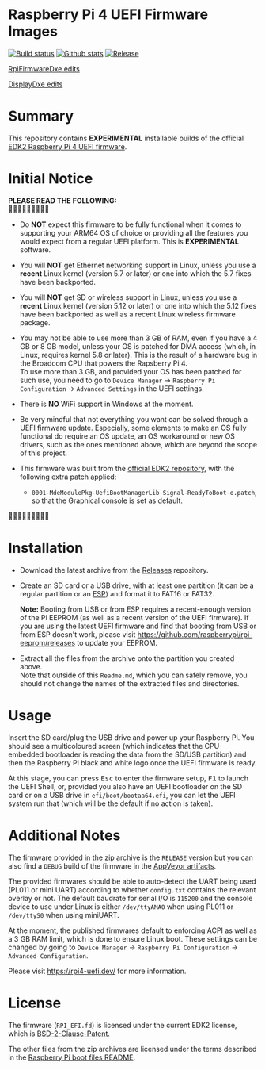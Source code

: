 Raspberry Pi 4 UEFI Firmware Images
===================================

[![Build status](https://img.shields.io/appveyor/ci/pbatard/RPi4.svg?style=flat-square)](https://ci.appveyor.com/project/pbatard/RPi4)
[![Github stats](https://img.shields.io/github/downloads/pftf/RPi4/total.svg?style=flat-square)](https://github.com/pftf/RPi4/releases)
[![Release](https://img.shields.io/github/release-pre/pftf/RPi4?style=flat-square)](https://github.com/pftf/RPi4/releases)

[RpiFirmwareDxe edits](https://github.com/TheMindVirus/pftf-rpi4/blob/main/edk2-platforms/Platform/RaspberryPi/Drivers/RpiFirmwareDxe/RpiFirmwareDxe.c)

[DisplayDxe edits](https://github.com/TheMindVirus/pftf-rpi4/blob/main/edk2-platforms/Platform/RaspberryPi/Drivers/DisplayDxe/DisplayDxe.c)

# Summary

This repository contains __EXPERIMENTAL__ installable builds of the official
[EDK2 Raspberry Pi 4 UEFI firmware](https://github.com/tianocore/edk2-platforms/tree/master/Platform/RaspberryPi/RPi4).

# Initial Notice

__PLEASE READ THE FOLLOWING:__  
🔻🔻🔻🔻🔻🔻🔻🔻🔻

* Do __NOT__ expect this firmware to be fully functional when it comes to supporting
  your ARM64 OS of choice or providing all the features you would expect from a
  regular UEFI platform. This is __EXPERIMENTAL__ software.

* You will __NOT__ get Ethernet networking support in Linux, unless you use a __recent__
  Linux kernel (version 5.7 or later) or one into which the 5.7 fixes have been
  backported.

* You will __NOT__ get SD or wireless support in Linux, unless you use a __recent__
  Linux kernel (version 5.12 or later) or one into which the 5.12 fixes have been
  backported as well as a recent Linux wireless firmware package.

* You may not be able to use more than 3 GB of RAM, even if you have a 4 GB or 8 GB
  model, unless your OS is patched for DMA access (which, in Linux, requires kernel
  5.8 or later). This is the result of a hardware bug in the Broadcom CPU that powers
  the Rapsberry Pi 4.  
  To use more than 3 GB, and provided your OS has been patched for such use, you need
  to go to `Device Manager` → `Raspberry Pi Configuration` → `Advanced Settings` in
  the UEFI settings.

* There is __NO__ WiFi support in Windows at the moment.

* Be very mindful that not everything you want can be solved through a UEFI firmware
  update. Especially, some elements to make an OS fully functional do require an OS
  update, an OS workaround or new OS drivers, such as the ones mentioned above, which
  are beyond the scope of this project.

* This firmware was built from the
  [official EDK2 repository](https://github.com/tianocore/edk2-platforms/tree/master/Platform/RaspberryPi/RPi4),
  with the following extra patch applied:
  * `0001-MdeModulePkg-UefiBootManagerLib-Signal-ReadyToBoot-o.patch`, so that the
    Graphical console is set as default.

🔺🔺🔺🔺🔺🔺🔺🔺🔺

# Installation

* Download the latest archive from the [Releases](https://github.com/pftf/RPi4/releases)
  repository.

* Create an SD card or a USB drive, with at least one partition (it can be a regular
  partition or an [ESP](https://en.wikipedia.org/wiki/EFI_system_partition)) and format
  it to FAT16 or FAT32.

  __Note:__ Booting from USB or from ESP requires a recent-enough version of the Pi
  EEPROM (as well as a recent version of the UEFI firmware). If you are using the latest
  UEFI firmware and find that booting from USB or from ESP doesn't work, please visit
  https://github.com/raspberrypi/rpi-eeprom/releases to update your EEPROM.

* Extract all the files from the archive onto the partition you created above.  
  Note that outside of this `Readme.md`, which you can safely remove, you should not
  change the names of the extracted files and directories.

# Usage

Insert the SD card/plug the USB drive and power up your Raspberry Pi. You should see a
multicoloured screen (which indicates that the CPU-embedded bootloader is reading the
data from the SD/USB partition) and then the Raspberry Pi black and white logo once the
UEFI firmware is ready.

At this stage, you can press <kbd>Esc</kbd> to enter the firmware setup, <kbd>F1</kbd>
to launch the UEFI Shell, or, provided you also have an UEFI bootloader on the SD
card or on a USB drive in `efi/boot/bootaa64.efi`, you can let the UEFI system run that
(which will be the default if no action is taken).

# Additional Notes

The firmware provided in the zip archive is the `RELEASE` version but you can also find
a `DEBUG` build of the firmware in the
[AppVeyor artifacts](https://ci.appveyor.com/project/pbatard/RPi4/build/artifacts).

The provided firmwares should be able to auto-detect the UART being used (PL011 or mini
UART) according to whether `config.txt` contains the relevant overlay or not. The default
baudrate for serial I/O is `115200` and the console device to use under Linux is either
`/dev/ttyAMA0` when using PL011 or `/dev/ttyS0` when using miniUART.

At the moment, the published firmwares default to enforcing ACPI as well as a 3 GB RAM
limit, which is done to ensure Linux boot. These settings can be changed by going to
`Device Manager` &rarr; `Raspberry Pi Configuration` &rarr; `Advanced Configuration`.

Please visit https://rpi4-uefi.dev/ for more information.

# License

The firmware (`RPI_EFI.fd`) is licensed under the current EDK2 license, which is
[BSD-2-Clause-Patent](https://github.com/tianocore/edk2/blob/master/License.txt).

The other files from the zip archives are licensed under the terms described in the
[Raspberry Pi boot files README](https://github.com/raspberrypi/firmware/blob/master/README.md).
